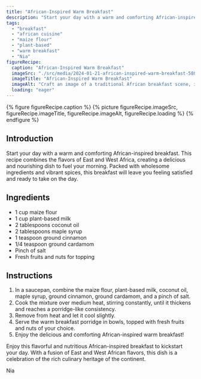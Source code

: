 ```yaml
---
title: "African-Inspired Warm Breakfast"
description: "Start your day with a warm and comforting African-inspired breakfast. This recipe combines the flavors of East and West Africa, creating a delicious and nourishing dish to fuel your morning."
tags:
  - "breakfast"
  - "african cuisine"
  - "maize flour"
  - "plant-based"
  - "warm breakfast"
  - "Nia"
figureRecipe: 
  caption: "African-Inspired Warm Breakfast"
  imageSrc: "./src/media/2024-01-21-african-inspired-warm-breakfast-5809.png"
  imageTitle: "African-Inspired Warm Breakfast"
  imageAlt: "Craft an image of a traditional African breakfast scene, its vibrancy and warmth encapsulated in a maize porridge bowl with a golden hue. The porridge is steaming hot, creamy in texture, with an array of ripe, juicy fruits and crunchy nuts on top, adding layers of natural sweetness and nuttiness. The breakfast table, covered in African inspired tableware, plays with radiant patterns and hues, epitomizing the continent's color palette. The scene is softly lit by the soothing, natural sunlight entering through a nearby window, casting a tranquil glow over the food and creating an inviting atmosphere."
  loading: "eager"
---
```


{% figure figureRecipe.caption %}
{% picture figureRecipe.imageSrc, figureRecipe.imageTitle, figureRecipe.imageAlt, figureRecipe.loading %}
{% endfigure %}

## Introduction

Start your day with a warm and comforting African-inspired breakfast. This recipe combines the flavors of East and West Africa, creating a delicious and nourishing dish to fuel your morning. Packed with wholesome ingredients and vibrant spices, this breakfast will leave you feeling satisfied and ready to take on the day.

## Ingredients

- 1 cup maize flour
- 1 cup plant-based milk
- 2 tablespoons coconut oil
- 2 tablespoons maple syrup
- 1 teaspoon ground cinnamon
- 1/4 teaspoon ground cardamom
- Pinch of salt
- Fresh fruits and nuts for topping

## Instructions

1. In a saucepan, combine the maize flour, plant-based milk, coconut oil, maple syrup, ground cinnamon, ground cardamom, and a pinch of salt.
2. Cook the mixture over medium heat, stirring constantly, until it thickens and reaches a porridge-like consistency.
3. Remove from heat and let it cool slightly.
4. Serve the warm breakfast porridge in bowls, topped with fresh fruits and nuts of your choice.
5. Enjoy the delicious and comforting African-inspired warm breakfast!

Enjoy this flavorful and nutritious African-inspired breakfast to kickstart your day. With a fusion of East and West African flavors, this dish is a celebration of the rich culinary heritage of the continent.

Nia

